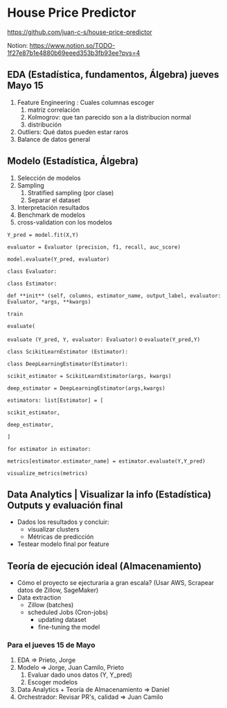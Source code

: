 # House Price Predictor
https://github.com/juan-c-s/house-price-predictor

Notion: 
https://www.notion.so/TODO-1f27e87b1e4880b69eeed353b3fb93ee?pvs=4

## EDA (Estadística, fundamentos, Álgebra) jueves Mayo 15

1. Feature Engineering : Cuales columnas escoger
    1. matriz correlación
    2. Kolmogrov: que tan parecido son a la distribucion normal
    3. distribución
2. Outliers: Qué datos pueden estar raros
3. Balance de datos general

## Modelo (Estadística, Álgebra)

1. Selección de modelos 
2. Sampling
    1. Stratified sampling (por clase)
    2. Separar el dataset
3. Interpretación resultados
4. Benchmark de modelos
5. cross-validation con los modelos

`Y_pred = model.fit(X,Y)`

`evaluator = Evaluator (precision, f1, recall, auc_score)`

`model.evaluate(Y_pred, evaluator)`

`class Evaluator:`

`class Estimator:`

`def **init** (self, columns, estimator_name, output_label, evaluator: Evaluator, *args, **kwargs)`

`train`

`evaluate(`

`evaluate (Y_pred, Y, evaluator: Evaluator)` o `evaluate(Y_pred,Y)`

`class ScikitLearnEstimator (Estimator):`

`class DeepLearningEstimator(Estimator):`

`scikit_estimator = ScikitLearnEstimator(args, kwargs)`

`deep_estimator = DeepLearningEstimator(args,kwargs)`

`estimators: list[Estimator] = [`

`scikit_estimator,`

`deep_estimator,`

`]`

`for estimator in estimator:`

`metrics[estimator.estimator_name] = estimator.evaluate(Y,Y_pred)`

`visualize_metrics(metrics)`

## Data Analytics | Visualizar la info (Estadística) Outputs y evaluación final

- Dados los resultados y concluir:
    - visualizar clusters
    - Métricas de predicción
- Testear modelo final por feature

## Teoría de ejecución ideal (Almacenamiento)

- Cómo el proyecto se ejecturaría a gran escala? (Usar AWS, Scrapear datos de Zillow, SageMaker)
- Data extraction
    - Zillow (batches)
    - scheduled Jobs (Cron-jobs)
        - updating dataset
        - fine-tuning the model

### Para el jueves 15 de Mayo

1. EDA ⇒ Prieto, Jorge
2. Modelo ⇒ Jorge, Juan Camilo, Prieto
    1. Evaluar dado unos datos (Y, Y_pred) 
    2. Escoger modelos
3. Data Analytics + Teoría de Almacenamiento ⇒ Daniel
4. Orchestrador: Revisar PR's, calidad ⇒ Juan Camilo